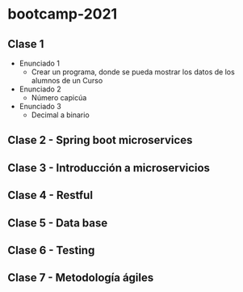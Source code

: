 # bootcamp-2021

## Clase 1
- Enunciado 1
    - Crear un programa, donde se pueda mostrar los datos de los alumnos de un Curso
- Enunciado 2
    - Número capicúa
- Enunciado 3
    - Decimal a binario
    
## Clase 2 - **Spring boot microservices**

## Clase 3 - **Introducción a microservicios**

## Clase 4 - **Restful**

## Clase 5 - **Data base**

## Clase 6 - **Testing**

## Clase 7 - **Metodología ágiles**
